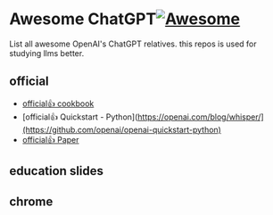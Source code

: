# Awesome ChatGPT[![Awesome](https://awesome.re/badge.svg)](https://awesome.re)

List all awesome OpenAI's ChatGPT relatives. this repos is used for studying llms better.

## official
* [official👍 cookbook](https://github.com/openai/openai-cookbook) 
* [official👍 Quickstart - Python](https://openai.com/blog/whisper/](https://github.com/openai/openai-quickstart-python)
* [official👍 Paper](https://github.com/openai/openai-python)
 

## education slides


## chrome 
